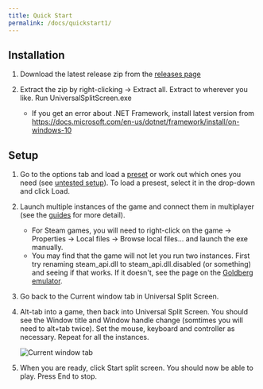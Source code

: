 ```yaml
---
title: Quick Start
permalink: /docs/quickstart1/
---
```


## Installation
1. Download the latest release zip from the [releases page](https://github.com/UniversalSplitScreen/UniversalSplitScreen/releases/latest)

1. Extract the zip by right-clicking -> Extract all. Extract to wherever you like. Run UniversalSplitScreen.exe
    * If you get an error about .NET Framework, install latest version from https://docs.microsoft.com/en-us/dotnet/framework/install/on-windows-10
    
## Setup
1. Go to the options tab and load a [preset][guides page] or work out which ones you need (see [untested setup](https://universalsplitscreen.github.io/docs/untested/)). To load a presest, select it in the drop-down and click Load.

1. Launch multiple instances of the game and connect them in multiplayer (see the [guides][guides page] for more detail).
    * For Steam games, you will need to right-click on the game -> Properties -> Local files -> Browse local files... and launch the exe manually. 
    * You may find that the game will not let you run two instances. First try renaming steam_api.dll to steam_api.dll.disabled (or something) and seeing if that works. If it doesn't, see the page on the [Goldberg emulator](https://universalsplitscreen.github.io/docs/goldberg/).

1. Go back to the Current window tab in Universal Split Screen.

1. Alt-tab into a game, then back into Universal Split Screen. You should see the Window title and Window handle change (somtimes you will need to alt+tab twice). Set the mouse, keyboard and controller as necessary. Repeat for all the instances.

    ![Current window tab](https://raw.githubusercontent.com/UniversalSplitScreen/UniversalSplitScreen.github.io/master/img/options.png)

1. When you are ready, click Start split screen. You should now be able to play. Press End to stop.

[guides page]: https://universalsplitscreen.github.io/docs/guides/borderlands2/#collapse-3
